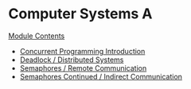 # Computer Systems A <!-- omit in toc -->

[Module Contents](../../../README.md)

- [Concurrent Programming Introduction](./01concurrent/index)
- [Deadlock / Distributed Systems](./02deadlock/index)
- [Semaphores / Remote Communication](./03semsremote/index)
- [Semaphores Continued / Indirect Communication]()
